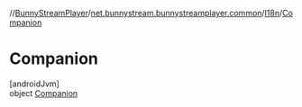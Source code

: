 //[BunnyStreamPlayer](../../../../index.md)/[net.bunnystream.bunnystreamplayer.common](../../index.md)/[I18n](../index.md)/[Companion](index.md)

# Companion

[androidJvm]\
object [Companion](index.md)
